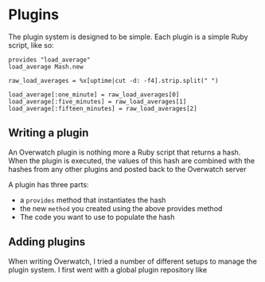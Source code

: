 # Plugins

The plugin system is designed to be simple. Each plugin is a simple Ruby script, like so:

    provides "load_average"
    load_average Mash.new

    raw_load_averages = %x[uptime|cut -d: -f4].strip.split(" ")

    load_average[:one_minute] = raw_load_averages[0]
    load_average[:five_minutes] = raw_load_averages[1]
    load_average[:fifteen_minutes] = raw_load_averages[2]
    
## Writing a plugin

An Overwatch plugin is nothing more a Ruby script that returns a hash. When the plugin is executed, the values of this hash are combined with the hashes from any other plugins and posted back to the Overwatch server

A plugin has three parts:

* a `provides` method that instantiates the hash
* the new `method` you created using the above provides method
* The code you want to use to populate the hash

## Adding plugins

When writing Overwatch, I tried a number of different setups to manage the plugin system. I first went with a global plugin repository like 